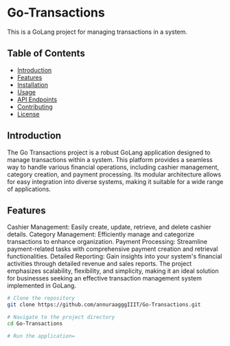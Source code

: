 ﻿# Go-Transactions


This is a GoLang project for managing transactions in a system.

## Table of Contents

- [Introduction](#introduction)
- [Features](#features)
- [Installation](#installation)
- [Usage](#usage)
- [API Endpoints](#api-endpoints)
- [Contributing](#contributing)
- [License](#license)

## Introduction
The Go Transactions project is a robust GoLang application designed to manage transactions within a system. This platform provides a seamless way to handle various financial operations, including cashier management, category creation, and payment processing. Its modular architecture allows for easy integration into diverse systems, making it suitable for a wide range of applications.

## Features

Cashier Management: Easily create, update, retrieve, and delete cashier details.
Category Management: Efficiently manage and categorize transactions to enhance organization.
Payment Processing: Streamline payment-related tasks with comprehensive payment creation and retrieval functionalities.
Detailed Reporting: Gain insights into your system's financial activities through detailed revenue and sales reports.
The project emphasizes scalability, flexibility, and simplicity, making it an ideal solution for businesses seeking an effective transaction management system implemented in GoLang.



```bash
# Clone the repository
git clone https://github.com/annuraagggIIIT/Go-Transactions.git

# Navigate to the project directory
cd Go-Transactions

# Run the application=

